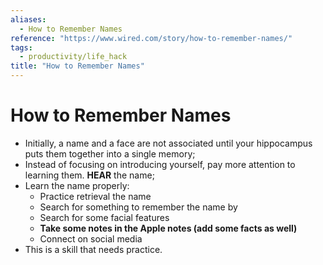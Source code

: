 ```yaml
---
aliases:
  - How to Remember Names
reference: "https://www.wired.com/story/how-to-remember-names/"
tags:
  - productivity/life_hack
title: "How to Remember Names"
---
```


# How to Remember Names

- Initially, a name and a face are not associated until your hippocampus puts them together into a single memory;
- Instead of focusing on introducing yourself, pay more attention to learning them. **HEAR** the name;
- Learn the name properly:
	- Practice retrieval the name
	- Search for something to remember the name by
	- Search for some facial features
	- **Take some notes in the Apple notes (add some facts as well)**
	- Connect on social media
- This is a skill that needs practice.
